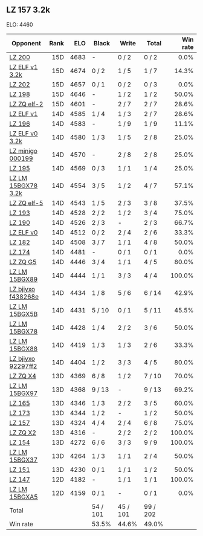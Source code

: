 ## LZ 157 3.2k ##

ELO: 4460

Opponent | Rank | ELO | Black | Write | Total | Win rate
---------|-----:|----:|-------|-------|-------|-------:
[LZ 200](LZ%20200.md) | 15D | 4683 | - | 0 / 2 | 0 / 2 | 0.0%
[LZ ELF v1 3.2k](LZ%20ELF%20v1%203.2k.md) | 15D | 4674 | 0 / 2 | 1 / 5 | 1 / 7 | 14.3%
[LZ 202](LZ%20202.md) | 15D | 4657 | 0 / 1 | 0 / 2 | 0 / 3 | 0.0%
[LZ 198](LZ%20198.md) | 15D | 4646 | - | 1 / 2 | 1 / 2 | 50.0%
[LZ ZQ elf-2](LZ%20ZQ%20elf-2.md) | 15D | 4601 | - | 2 / 7 | 2 / 7 | 28.6%
[LZ ELF v1](LZ%20ELF%20v1.md) | 14D | 4585 | 1 / 4 | 1 / 3 | 2 / 7 | 28.6%
[LZ 196](LZ%20196.md) | 14D | 4583 | - | 1 / 9 | 1 / 9 | 11.1%
[LZ ELF v0 3.2k](LZ%20ELF%20v0%203.2k.md) | 14D | 4580 | 1 / 3 | 1 / 5 | 2 / 8 | 25.0%
[LZ minigo 000199](LZ%20minigo%20000199.md) | 14D | 4570 | - | 2 / 8 | 2 / 8 | 25.0%
[LZ 195](LZ%20195.md) | 14D | 4569 | 0 / 3 | 1 / 1 | 1 / 4 | 25.0%
[LZ LM 15BGX78 3.2k](LZ%20LM%2015BGX78%203.2k.md) | 14D | 4554 | 3 / 5 | 1 / 2 | 4 / 7 | 57.1%
[LZ ZQ elf-5](LZ%20ZQ%20elf-5.md) | 14D | 4543 | 1 / 5 | 2 / 3 | 3 / 8 | 37.5%
[LZ 193](LZ%20193.md) | 14D | 4528 | 2 / 2 | 1 / 2 | 3 / 4 | 75.0%
[LZ 190](LZ%20190.md) | 14D | 4526 | 2 / 3 | - | 2 / 3 | 66.7%
[LZ ELF v0](LZ%20ELF%20v0.md) | 14D | 4512 | 0 / 2 | 2 / 4 | 2 / 6 | 33.3%
[LZ 182](LZ%20182.md) | 14D | 4508 | 3 / 7 | 1 / 1 | 4 / 8 | 50.0%
[LZ 174](LZ%20174.md) | 14D | 4481 | - | 0 / 1 | 0 / 1 | 0.0%
[LZ ZQ G5](LZ%20ZQ%20G5.md) | 14D | 4446 | 3 / 4 | 1 / 1 | 4 / 5 | 80.0%
[LZ LM 15BGX89](LZ%20LM%2015BGX89.md) | 14D | 4444 | 1 / 1 | 3 / 3 | 4 / 4 | 100.0%
[LZ bjiyxo f438268e](LZ%20bjiyxo%20f438268e.md) | 14D | 4434 | 1 / 8 | 5 / 6 | 6 / 14 | 42.9%
[LZ LM 15BGX5B](LZ%20LM%2015BGX5B.md) | 14D | 4431 | 5 / 10 | 0 / 1 | 5 / 11 | 45.5%
[LZ LM 15BGX78](LZ%20LM%2015BGX78.md) | 14D | 4428 | 1 / 4 | 2 / 2 | 3 / 6 | 50.0%
[LZ LM 15BGX88](LZ%20LM%2015BGX88.md) | 14D | 4419 | 1 / 3 | 1 / 3 | 2 / 6 | 33.3%
[LZ bjiyxo 92297ff2](LZ%20bjiyxo%2092297ff2.md) | 14D | 4404 | 1 / 2 | 3 / 3 | 4 / 5 | 80.0%
[LZ ZQ X4](LZ%20ZQ%20X4.md) | 13D | 4369 | 6 / 8 | 1 / 2 | 7 / 10 | 70.0%
[LZ LM 15BGX97](LZ%20LM%2015BGX97.md) | 13D | 4368 | 9 / 13 | - | 9 / 13 | 69.2%
[LZ 165](LZ%20165.md) | 13D | 4346 | 1 / 3 | 2 / 2 | 3 / 5 | 60.0%
[LZ 173](LZ%20173.md) | 13D | 4344 | 1 / 2 | - | 1 / 2 | 50.0%
[LZ 157](LZ%20157.md) | 13D | 4324 | 4 / 4 | 2 / 4 | 6 / 8 | 75.0%
[LZ ZQ X2](LZ%20ZQ%20X2.md) | 13D | 4316 | - | 2 / 2 | 2 / 2 | 100.0%
[LZ 154](LZ%20154.md) | 13D | 4272 | 6 / 6 | 3 / 3 | 9 / 9 | 100.0%
[LZ LM 15BGX37](LZ%20LM%2015BGX37.md) | 13D | 4264 | 1 / 3 | 1 / 1 | 2 / 4 | 50.0%
[LZ 151](LZ%20151.md) | 13D | 4230 | 0 / 1 | 1 / 1 | 1 / 2 | 50.0%
[LZ 147](LZ%20147.md) | 12D | 4182 | - | 1 / 1 | 1 / 1 | 100.0%
[LZ LM 15BGXA5](LZ%20LM%2015BGXA5.md) | 12D | 4159 | 0 / 1 | - | 0 / 1 | 0.0%
Total | | | 54 / 101 | 45 / 101 | 99 / 202 | 
Win rate| | | 53.5% | 44.6% | 49.0% | 
